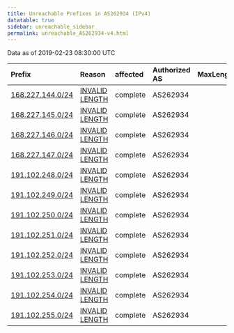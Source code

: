 ```yaml
---
title: Unreachable Prefixes in AS262934 (IPv4)
datatable: true
sidebar: unreachable_sidebar
permalink: unreachable_AS262934-v4.html
---
```


Data as of 2019-02-23 08:30:00 UTC


<div class="datatable-begin"></div>

| Prefix                                                     | Reason                                                                                                      | affected   | Authorized AS   |   MaxLength | Anchor                                         |   unreachable /24s |
|:-----------------------------------------------------------|:------------------------------------------------------------------------------------------------------------|:-----------|:----------------|------------:|:-----------------------------------------------|-------------------:|
| [168.227.144.0/24](https://stat.ripe.net/168.227.144.0/24) | [INVALID LENGTH](https://rpki-validator.ripe.net/announcement-preview?asn=AS262934&prefix=168.227.144.0/24) | complete   | AS262934        |          22 | [LACNIC](unreachable_LACNIC_RPKI_Root-v4.html) |                  1 |
| [168.227.145.0/24](https://stat.ripe.net/168.227.145.0/24) | [INVALID LENGTH](https://rpki-validator.ripe.net/announcement-preview?asn=AS262934&prefix=168.227.145.0/24) | complete   | AS262934        |          22 | [LACNIC](unreachable_LACNIC_RPKI_Root-v4.html) |                  1 |
| [168.227.146.0/24](https://stat.ripe.net/168.227.146.0/24) | [INVALID LENGTH](https://rpki-validator.ripe.net/announcement-preview?asn=AS262934&prefix=168.227.146.0/24) | complete   | AS262934        |          22 | [LACNIC](unreachable_LACNIC_RPKI_Root-v4.html) |                  1 |
| [168.227.147.0/24](https://stat.ripe.net/168.227.147.0/24) | [INVALID LENGTH](https://rpki-validator.ripe.net/announcement-preview?asn=AS262934&prefix=168.227.147.0/24) | complete   | AS262934        |          22 | [LACNIC](unreachable_LACNIC_RPKI_Root-v4.html) |                  1 |
| [191.102.248.0/24](https://stat.ripe.net/191.102.248.0/24) | [INVALID LENGTH](https://rpki-validator.ripe.net/announcement-preview?asn=AS262934&prefix=191.102.248.0/24) | complete   | AS262934        |          21 | [LACNIC](unreachable_LACNIC_RPKI_Root-v4.html) |                  1 |
| [191.102.249.0/24](https://stat.ripe.net/191.102.249.0/24) | [INVALID LENGTH](https://rpki-validator.ripe.net/announcement-preview?asn=AS262934&prefix=191.102.249.0/24) | complete   | AS262934        |          21 | [LACNIC](unreachable_LACNIC_RPKI_Root-v4.html) |                  1 |
| [191.102.250.0/24](https://stat.ripe.net/191.102.250.0/24) | [INVALID LENGTH](https://rpki-validator.ripe.net/announcement-preview?asn=AS262934&prefix=191.102.250.0/24) | complete   | AS262934        |          21 | [LACNIC](unreachable_LACNIC_RPKI_Root-v4.html) |                  1 |
| [191.102.251.0/24](https://stat.ripe.net/191.102.251.0/24) | [INVALID LENGTH](https://rpki-validator.ripe.net/announcement-preview?asn=AS262934&prefix=191.102.251.0/24) | complete   | AS262934        |          21 | [LACNIC](unreachable_LACNIC_RPKI_Root-v4.html) |                  1 |
| [191.102.252.0/24](https://stat.ripe.net/191.102.252.0/24) | [INVALID LENGTH](https://rpki-validator.ripe.net/announcement-preview?asn=AS262934&prefix=191.102.252.0/24) | complete   | AS262934        |          21 | [LACNIC](unreachable_LACNIC_RPKI_Root-v4.html) |                  1 |
| [191.102.253.0/24](https://stat.ripe.net/191.102.253.0/24) | [INVALID LENGTH](https://rpki-validator.ripe.net/announcement-preview?asn=AS262934&prefix=191.102.253.0/24) | complete   | AS262934        |          21 | [LACNIC](unreachable_LACNIC_RPKI_Root-v4.html) |                  1 |
| [191.102.254.0/24](https://stat.ripe.net/191.102.254.0/24) | [INVALID LENGTH](https://rpki-validator.ripe.net/announcement-preview?asn=AS262934&prefix=191.102.254.0/24) | complete   | AS262934        |          21 | [LACNIC](unreachable_LACNIC_RPKI_Root-v4.html) |                  1 |
| [191.102.255.0/24](https://stat.ripe.net/191.102.255.0/24) | [INVALID LENGTH](https://rpki-validator.ripe.net/announcement-preview?asn=AS262934&prefix=191.102.255.0/24) | complete   | AS262934        |          21 | [LACNIC](unreachable_LACNIC_RPKI_Root-v4.html) |                  1 |

<div class="datatable-end"></div>